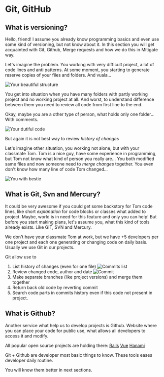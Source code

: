 # Git, GitHub

## What is versioning?

Hello, friend! I assume you already know programming basics and even use some kind of versioning, but not know about it.
In this section you will get acquainted with Git, Github, Merge requests and how we do this in Mitigate way.

Let's imagine the problem. You working with very difficult project, a lot of code lines and anti patterns. At some moment, you starting to generate reserve copies of your files and folders. And vuala...

![Your beautiful structure](/test-github-pages/assets/images/awfull-naming.png)

You get into situation when you have many folders with partly working project and no working project at all. And worst, to understand difference between them you need to review all code from first line to the end.

Okay, maybe you are a other type of person, what holds only one folder... With comments.

![Your dutiful code](/test-github-pages/assets/images/terrible-comments.jpg)

But again it is not best way to review *history of changes*

Let's imagine other situation, you working not alone, but with your classmate Tom. Tom is a nice guy, have some experience in programming, but Tom not know what kind of person you really are... You both modified same files and now someone need to *merge changes* together. You even don't know how many line of code Tom changed...

![You with bestie](/test-github-pages/assets/images/pr-approve.jpg)

## What is Git, Svn and Mercury?

It could be very awesome if you could get some backstory for Tom code lines, like short *explanation* for code blocks or classes what added to project. Maybe, world is in need for this feature and only you can help! But before you start making plans, let's assume you, what this kind of tools already exists. Like GIT, SVN and Mercury.

We don't have your classmate Tom at work, but we have +5 developers per one project and each one generating or changing code on daily basis. Usually we use Git in our projects.

Git allow use to
1. List history of changes (even for one file)
![Commits list](/test-github-pages/assets/images/good-commits-example.png)
2. Review changed code, author and date
![Commit](/test-github-pages/assets/images/commit-changes.png)
3. Make separate branches (like project versions) and merge them together
4. Return back old code by reverting commit
5. Search code parts in commits history even if this code not present in project.

## What is Github?

Another service what help us to develop projects is Github. Website where you can place your code for public use, what allows all developers to access it and modify.

All popular open source projects are holding there:
[Rails](https://github.com/rails/rails)
[Vue](https://github.com/vuejs)
[Hanami](https://github.com/hanami/hanami)

Git + Github are developer most basic things to know.
These tools eases developer daily routine.

You will know them better in next sections.